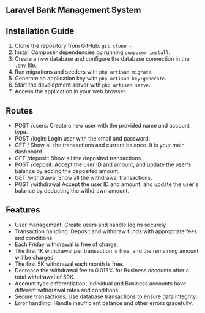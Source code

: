 
## Laravel Bank Management System
<h2>Installation Guide</h2>
<ol>
        <li>Clone the repository from GitHub. <code>git clone -</code></li>
        <li>Install Composer dependencies by running <code>composer install</code>.</li>
        <li>Create a new database and configure the database connection in the <code>.env</code> file.</li>
        <li>Run migrations and seeders with <code>php artisan migrate</code>.</li>
        <li>Generate an application key with <code>php artisan key:generate</code>.</li>
        <li>Start the development server with <code>php artisan serve</code>.</li>
        <li>Access the application in your web browser.</li>
    </ol>
<h2>Routes</h2>
    <ul>
        <li>POST /users: Create a new user with the provided name and account type.</li>
        <li>POST /login: Login user with the email and password.</li>
        <li>GET / Show all the transactions and current balance. It is your main dashboard</li>
        <li>GET /deposit: Show all the deposited transactions.</li>
        <li>POST /deposit: Accept the user ID and amount, and update the user's balance by adding the deposited amount.</li>
        <li>GET /withdrawal Show all the withdrawal transactions.</li>
        <li>POST /withdrawal Accept the user ID and amount, and update the user's balance by deducting the withdrawn amount.</li>
    </ul>
    <h2>Features</h2>
    <ul>
        <li>User management: Create users and handle logins securely.</li>
        <li>Transaction handling: Deposit and withdraw funds with appropriate fees and conditions.</li>
        <li>Each Friday withdrawal is free of charge.</li>
        <li>The first 1K withdrawal per transaction is free, and the remaining amount will be charged.</li>
        <li>The first 5K withdrawal each month is free.</li>
        <li>Decrease the withdrawal fee to 0.015% for Business accounts after a total withdrawal of 50K.</li>
        <li>Account type differentiation: Individual and Business accounts have different withdrawal rates and conditions.</li>
        <li>Secure transactions: Use database transactions to ensure data integrity.</li>
        <li>Error handling: Handle insufficient balance and other errors gracefully.</li>
    </ul>

